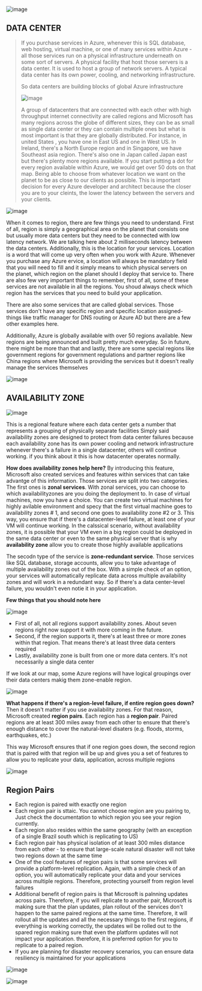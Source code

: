 ![image](https://github.com/user-attachments/assets/06c7c4cb-2d6e-4d96-aa32-f06e0fa459b5)


## DATA CENTER
> If you purchase services in Azure, whenever this is SQL database, web hosting, virtual machine, or one of many services within Azure - all those services run on a physical infrastructure underneath on some sort of servers. A physical facility that host those servers is a data center. It is used to host a group of network servers. A typical data center has its own power, cooling, and networking infrastructure.
>
> So data centers are building blocks of global Azure infrastructure
>
> ![image](https://github.com/user-attachments/assets/3b75260d-4e6f-4919-b590-ae19027b9ba3)
>
> A group of datacenters that are connected with each other with high throughput internet connectivity are called regions and Microsoft has many regions across the globe of different sizes, they can be as small as single data center or they can contain multiple ones
> but what is most important is that they are globally distributed. For instance, in united States , you have one in East US and one in West US. In Ireland, there's a North Europe region and in Singapore, we have Southeast asia region. There's also one in Japan  called Japan east but there's plenty more regions available. If you start putting a dot for every region available within Azure, we would get over 50 dots on that map. Being able to choose from whatever location we want on the planet to be as close to our clients as possible. This is important decision for every Azure developer and architect because the closer you are to your cleints, the lower the latency between the servers and your clients.

![image](https://github.com/user-attachments/assets/7bf2094a-01cd-496a-b16d-eb82619a7768)

When it comes to region, there are few things you need to understand. First of all, region is simply a geographical area on the planet that consists one but usually more data centers but they need to be connected with low latency network. We are talking here about 2 milliseconds latency between the data centers.
Additionally, this is the location for your services. Location is a word that will come up very often when you work with Azure. Whenever you purchase any Azure ervice, a location will always be mandatory field that you will need to fill and it simply means to which physical servers on the planet, which region on the planet should I deploy that service to.
There are also few very important things to remember, first of all, some of these services are not available in all the regions. You shoud always check which region has the services that you need to build your application.

There are also some services that are called global services. Those services don't have any specific region and specific location assigned- things like traffic manager for DNS routing or Azure AD but there are a few other examples  here. 

Additionally, Azure is globally available with over 50 regions available. New regions are being announced and built pretty much everyday. So in future, there might be more than that and lastly, there are some special regions like government regions for government regulations and partner regions like China regions where Microsoft is providing the services but it doesn't really manage the services themselves 


![image](https://github.com/user-attachments/assets/9de55eab-f56d-45f9-9bdd-1214b4bb3207)



## AVAILABILITY ZONE

![image](https://github.com/user-attachments/assets/c638945b-cfb9-4bf1-a5a2-b3a778c97643)


This is a regional feature where each data center gets a number that represents a grouping of physically separate facilities 
Simply said availability zones are designed to protect from data center failures because each availability zone has its own power cooling and network infrastructure whenever there's a failure in a single datacenter, others will continue working. if you think about it this is how datacenter operates normally. 

**How does availability zones help here?**
By introducing this feature, Microsoft also created services and features within services that can take advantge of this information. Those services are split into two categories. The first ones is **zonal services**. With zonal services, you can choose to which availabilityzones are you doing the deployment to. In case of virtual machines, now you have a choice. You can create two virtual machines for highly avilable environment and specy that the first virtual machine goes to availability zones # 1, and second one goes to availability zone #2 or 3. This way, you ensure that if there's a datacenter-level failure, at least one of your VM will continue working. In the calssical scenario, without availability zones, it is possible that your VM even in a big region could be deployed in the same data center or even to the same physical server that is why **availability zone** allow you to create those highly available applications

The secodn type of the service is **zone-redundant service**. Those services like SQL database, storage accounts, allow you to take advantage of multiple availability zones out  of the box. With a simple check of an option, your services will automatically replicate data across multiple availability zones and will work in a redundant way. So if there's a data center-level failure, you wouldn't even notie it in your application. 



**Few things that you should note here**

![image](https://github.com/user-attachments/assets/d8fb72c2-5cb9-4346-b751-24824083f22c)

- First of all, not all regions support availability zones. About seven regions right now support it with more coming in the future.
- Second, if the region supports it, there's at least three or more zones within that region. That means there's at least three data centers required
- Lastly, availability zone is built from one or more data centers. It's not necessarily a single data center


If we look at our map, some Azure regions will have logical groupings over their data centers makig them zone-enable region. 

![image](https://github.com/user-attachments/assets/b7eddf52-91f3-4348-bc2f-a657e627cdb2)

**What happens if there's a region-level failure, if entire region goes down?**
Then it doesn't matter if you use availability zones. For that reason, Microsoft created **region pairs**. Each region has a **region pair**. Paired regions are at least 300 miles away from each other to ensure that there's enough distance to cover the natural-level disaters (e.g. floods, storms, earthquakes, etc.)

This way Microsoft ensures that if one region goes down, the second region that is paired with that region will be up and gives you a set of features to allow you to replicate your data, application, across multiple regions

![image](https://github.com/user-attachments/assets/7d6533ff-05e3-4b8c-b0c2-bd261bff5bbc)



## Region Pairs
- Each region is paired with exactly one region
- Each region pair is sttaic. You cannot choose region are you pairing to, Just check the documentation to which region you see your region currently.
- Each region also resides within the same geography (with an exception of a single Brazil south which is replicating to US)
- Each region pair has physical isolation of at least 300 miles distance from each other - to ensure that large-scale natural disaster will not take two regions down at the same time
- One of the cool features of region pairs is that some services will provide a platform-level replication. Again, with a simple check of an option, you will automatically replicate your data and your services across multiple regions. Therefore, protecting yourself from region level failures
- Additional benefit of region pairs is that Microsoft is palnning updates across pairs. Therefore, if you will replicate to another pair, Microsoft is making sure that the plan updates, plan rollout of the services don't happen to the same paired regions at the same time. Therefore, it will rollout all the updates and all the necessary things to the first regions, if everything is working correctly, the updates wil be rolled out to the spared region making sure that even the platform updates will not impact your application. therefore, it is preferred option for you to replicate to a paired region.
- If you are planning for disaster recovery scenarios, you can ensure data resiliency is maintained for your applications

![image](https://github.com/user-attachments/assets/9be6a07c-30dd-4ecf-a0aa-2e9abfabdd79)


![image](https://github.com/user-attachments/assets/07f45bad-f22d-4a90-b98e-5a91828f83bc)

